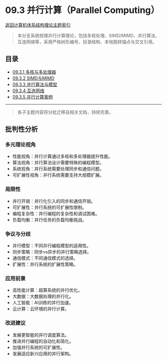 # 09.3 并行计算（Parallel Computing）

[返回计算机体系结构理论主题索引](README.md)

> 本分支系统梳理并行计算理论，包括多核处理、SIMD/MIMD、并行算法、互连网络等，采用严格树形编号、目录结构、本地跳转锚点与交叉引用。

## 目录

- [09.3.1 多核与多处理器](./09.3.1_Multicore_and_Multiprocessor.md)
- [09.3.2 SIMD与MIMD](./09.3.2_SIMD_and_MIMD.md)
- [09.3.3 并行算法与模型](./09.3.3_Parallel_Algorithms_and_Models.md)
- [09.3.4 互连网络](./09.3.4_Interconnection_Networks.md)
- [09.3.5 并行计算案例](./09.3.5_Parallel_Computing_Cases.md)

---

> 各子主题内容将分批迁移自相关文档，持续完善。

## 批判性分析

### 多元理论视角

- 性能视角：并行计算通过多核和多处理器提升性能。
- 算法视角：并行算法设计需要特殊的编程模型。
- 系统视角：并行系统需要处理同步和通信问题。
- 可扩展性视角：并行系统需要支持大规模扩展。

### 局限性

- 并行开销：并行化引入的同步和通信开销。
- 可扩展性：并行系统的可扩展性限制。
- 编程复杂性：并行编程的复杂性和调试困难。
- 负载均衡：并行任务的负载均衡挑战。

### 争议与分歧

- 并行模型：不同并行编程模型的适用性。
- 同步策略：同步vs异步的并行策略选择。
- 通信模式：不同通信模式的选择。
- 扩展性：并行系统的扩展性策略。

### 应用前景

- 高性能计算：超算系统的并行优化。
- 大数据：大数据处理的并行化。
- 人工智能：AI训练的并行加速。
- 云计算：云环境的并行计算。

### 改进建议

- 发展更智能的并行调度算法。
- 推进并行编程的自动化和简化。
- 加强并行系统的可扩展性。
- 发展适应新兴应用的并行架构。
